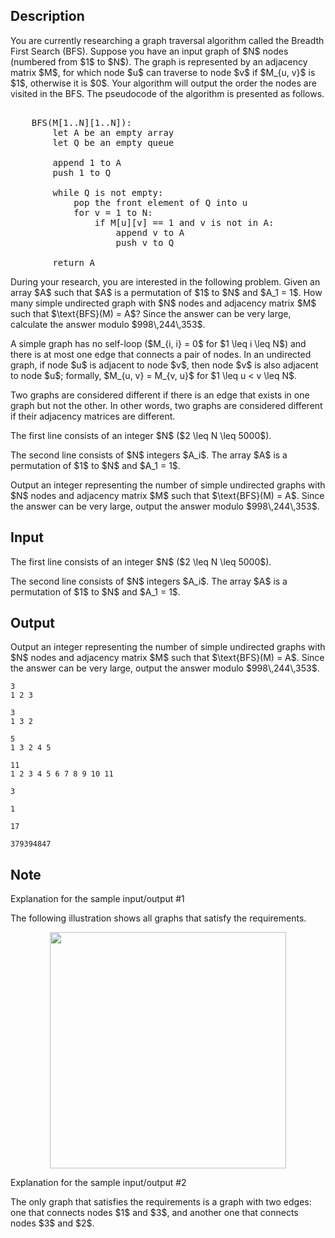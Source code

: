 ## Description

<div><p>You are currently researching a graph traversal algorithm called the Breadth First Search (BFS). Suppose you have an input graph of $N$ nodes (numbered from $1$ to $N$). The graph is represented by an adjacency matrix $M$, for which node $u$ can traverse to node $v$ if $M_{u, v}$ is $1$, otherwise it is $0$. Your algorithm will output the order the nodes are visited in the BFS. The pseudocode of the algorithm is presented as follows.</p><pre class="verbatim"><br>    BFS(M[1..N][1..N]):<br>        let A be an empty array<br>        let Q be an empty queue<br><br>        append 1 to A<br>        push 1 to Q<br><br>        while Q is not empty:<br>            pop the front element of Q into u<br>            for v = 1 to N:<br>                if M[u][v] == 1 and v is not in A:<br>                    append v to A<br>                    push v to Q<br><br>        return A<br></pre><p>During your research, you are interested in the following problem. Given an array $A$ such that $A$ is a permutation of $1$ to $N$ and $A_1 = 1$. How many <span class="tex-font-style-bf">simple undirected graph</span> with $N$ nodes and adjacency matrix $M$ such that $\text{BFS}(M) = A$? Since the answer can be very large, calculate the answer modulo $998\,244\,353$.</p><p>A simple graph has no self-loop ($M_{i, i} = 0$ for $1 \leq i \leq N$) and there is at most one edge that connects a pair of nodes. In an undirected graph, if node $u$ is adjacent to node $v$, then node $v$ is also adjacent to node $u$; formally, $M_{u, v} = M_{v, u}$ for $1 \leq u &lt; v \leq N$.</p><p>Two graphs are considered different if there is an edge that exists in one graph but not the other. In other words, two graphs are considered different if their adjacency matrices are different.</p></div><div class="input-specification"><p>The first line consists of an integer $N$ ($2 \leq N \leq 5000$).</p><p>The second line consists of $N$ integers $A_i$. The array $A$ is a permutation of $1$ to $N$ and $A_1 = 1$.</p></div><div class="output-specification"><p>Output an integer representing the number of simple undirected graphs with $N$ nodes and adjacency matrix $M$ such that $\text{BFS}(M) = A$. Since the answer can be very large, output the answer modulo $998\,244\,353$.</p></div>

## Input

<p>The first line consists of an integer $N$ ($2 \leq N \leq 5000$).</p><p>The second line consists of $N$ integers $A_i$. The array $A$ is a permutation of $1$ to $N$ and $A_1 = 1$.</p>

## Output

<p>Output an integer representing the number of simple undirected graphs with $N$ nodes and adjacency matrix $M$ such that $\text{BFS}(M) = A$. Since the answer can be very large, output the answer modulo $998\,244\,353$.</p>





```input1
3
1 2 3
```




```input2
3
1 3 2
```




```input3
5
1 3 2 4 5
```




```input4
11
1 2 3 4 5 6 7 8 9 10 11
```




```output1
3
```




```output2
1
```




```output3
17
```




```output4
379394847
```



## Note

<p><span class="tex-font-style-it">Explanation for the sample input/output #1</span></p><p>The following illustration shows all graphs that satisfy the requirements.</p><center> <img class="tex-graphics" src="file://J3xFGEo4.png" style="max-width: 100.0%;max-height: 100.0%;" width="378px"> </center><p><span class="tex-font-style-it">Explanation for the sample input/output #2</span></p><p>The only graph that satisfies the requirements is a graph with two edges: one that connects nodes $1$ and $3$, and another one that connects nodes $3$ and $2$.</p>
